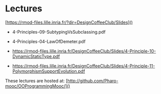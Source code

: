 # Lectures

[https://rmod-files.lille.inria.fr/?dir=DesignCoffeeClub/Slides]()


- 4-Principles-09-SubtypingVsSubclassing.pdf
- 4-Principles-04-LawOfDemeter.pdf



- https://rmod-files.lille.inria.fr/DesignCoffeeClub/Slides/4-Principle-10-DynamicStaticType.pdf
- https://rmod-files.lille.inria.fr/DesignCoffeeClub/Slides/4-Principle-11-PolymorphismSupportEvolution.pdf




These lectures are hosted at: 
	[http://github.com/Pharo-mooc/OOProgrammingMooc/]()
